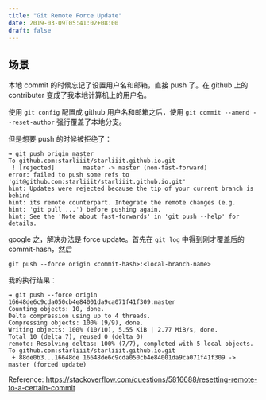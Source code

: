 ```yaml
---
title: "Git Remote Force Update"
date: 2019-03-09T05:41:02+08:00
draft: false
---
```


## 场景

本地 commit 的时候忘记了设置用户名和邮箱，直接 push 了。在 github 上的 contributer 变成了我本地计算机上的用户名。

使用 `git config` 配置成 github 用户名和邮箱之后，使用 `git commit --amend --reset-author` 强行覆盖了本地分支。

但是想要 push 的时候被拒绝了：

```
→ git push origin master
To github.com:starliiit/starliiit.github.io.git
 ! [rejected]        master -> master (non-fast-forward)
error: failed to push some refs to 'git@github.com:starliiit/starliiit.github.io.git'
hint: Updates were rejected because the tip of your current branch is behind
hint: its remote counterpart. Integrate the remote changes (e.g.
hint: 'git pull ...') before pushing again.
hint: See the 'Note about fast-forwards' in 'git push --help' for details.
```

google 之，解决办法是 force update。首先在 `git log` 中得到刚才覆盖后的 commit-hash，然后

```
git push --force origin <commit-hash>:<local-branch-name>
```

我的执行结果：

```
→ git push --force origin 16648de6c9cda050cb4e84001da9ca071f41f309:master
Counting objects: 10, done.
Delta compression using up to 4 threads.
Compressing objects: 100% (9/9), done.
Writing objects: 100% (10/10), 5.55 KiB | 2.77 MiB/s, done.
Total 10 (delta 7), reused 0 (delta 0)
remote: Resolving deltas: 100% (7/7), completed with 5 local objects.
To github.com:starliiit/starliiit.github.io.git
 + 88de0b3...16648de 16648de6c9cda050cb4e84001da9ca071f41f309 -> master (forced update)
```

Reference: https://stackoverflow.com/questions/5816688/resetting-remote-to-a-certain-commit
